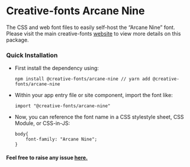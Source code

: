# Creative-fonts Arcane Nine

The CSS and web font files to easily self-host the “Arcane Nine” font. Please visit the main creative-fonts [website](https://creativefonts.org/preview/arcane-nine) to view more details on this package.

### Quick Installation

- First install the dependency using:

  ```
  npm install @creative-fonts/arcane-nine // yarn add @creative-fonts/arcane-nine
  ```

- Within your app entry file or site component, import the font like:
  ```
  import "@creative-fonts/arcane-nine"
  ```
- Now, you can reference the font name in a CSS stylestyle sheet, CSS Module, or CSS-in-JS:
  ```
  body{
      font-family: "Arcane Nine";
  }
  ```

#### Feel free to raise any issue [here.](https://github.com/creative-fonts/creative-fonts/issues)
